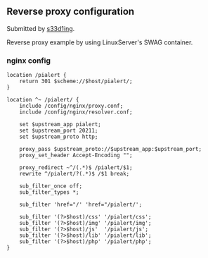 ## Reverse proxy configuration

Submitted by [s33d1ing](https://github.com/s33d1ing).


Reverse proxy example by using LinuxServer's SWAG container.

### nginx config


``` nginx
location /pialert {
    return 301 $scheme://$host/pialert/;
}

location ^~ /pialert/ {
    include /config/nginx/proxy.conf;
    include /config/nginx/resolver.conf;

    set $upstream_app pialert;
    set $upstream_port 20211;
    set $upstream_proto http;

    proxy_pass $upstream_proto://$upstream_app:$upstream_port;
    proxy_set_header Accept-Encoding "";

    proxy_redirect ~^/(.*)$ /pialert/$1;
    rewrite ^/pialert/?(.*)$ /$1 break;

    sub_filter_once off;
    sub_filter_types *;

    sub_filter 'href="/' 'href="/pialert/';

    sub_filter '(?>$host)/css' '/pialert/css';
    sub_filter '(?>$host)/img' '/pialert/img';
    sub_filter '(?>$host)/js'  '/pialert/js';
    sub_filter '(?>$host)/lib' '/pialert/lib';
    sub_filter '(?>$host)/php' '/pialert/php';
}
```
